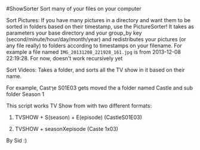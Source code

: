 #ShowSorter
Sort many of your files on your computer

Sort Pictures:
If you have many pictures in a directory and want them to be sorted in folders based on their timestamp,
use the PictureSorter!
It takes as parameters your base directory and your group_by key (second/minute/hour/day/month/year) and
redistributes your pictures (or any file really) to folders according to timestamps on your filename.
For example a file named `IMG_20131208_221928_161.jpg` is from 2013-12-08 22:19:28.
For now, doesn't work recursively yet

Sort Videos:
Takes a folder, and sorts all the TV show
in it based on their name.

For example, Castךe S01E03 gets moved the
a folder named Castle and sub folder Season 1

This script works TV Show from with two different formats:

1) TVSHOW + S(season) + E(episode) (CastleS01E03)

2) TVSHOW + seasonXepisode (Caste 1x03)



By Sid :)